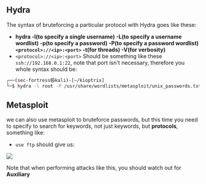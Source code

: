 ## Hydra

The syntax of bruteforcing a particular protocol with Hydra goes like these: 

- **hydra -l(to specify a single username) -L(to specify a username wordlist) -p(to specify a password) -P(to specify a password wordlist) `<protocol>://<ip>:<port>` -t(for threads) -V(for verbosity)**
- ``<protocol>://<ip>:<port>`` Should be something like these `ssh://192.168.0.1:22`, note that port isn't necessary, therefore you whole syntax should be:

```sh
┌──(sec-fortress㉿kali)-[~/kioptrix]
└─$ hydra -l root -P /usr/share/wordlists/metasploit/unix_passwords.txt ssh://172.16.216.130 -V -t 5
```

## Metasploit

we can also use metasploit to bruteforce passwords, but this time you need to specify to search for keywords, not just keywords, but **protocols**, something like:

- `use ftp` should give us:

![](https://i.imgur.com/imMGqZt.gif)

Note that when performing attacks like this, you should watch out for **Auxiliary**